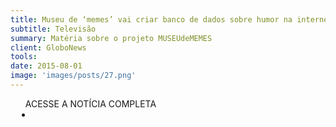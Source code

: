 ```yaml
---
title: Museu de ‘memes’ vai criar banco de dados sobre humor na internet
subtitle: Televisão
summary: Matéria sobre o projeto MUSEUdeMEMES
client: GloboNews
tools: 
date: 2015-08-01
image: 'images/posts/27.png'
---
```




<div class="post__share"><ul class="share__list list-reset">ACESSE A NOTÍCIA COMPLETA<li class="share__item" style="margin-left: 10px"><a class="share__link share__facebook" style="background: #fa5657" href="http://globotv.globo.com/globo-news/jornal-das-dez/v/museu-de-memes-vai-criar-banco-de-dados-sobre-humor-na-internet/4283886/" title="Link" rel="nofollow"><i class="fa-solid fa-link"></i></a></li></ul></div>
<!-- <div class="gallery-box"><div class="gallery"><img src="/clipping/images/example-1.jpg" loading="lazy" alt="Project"><img src="/clipping/images/example-2.jpg" loading="lazy" alt="Project"></div><em>Gallery / <a href="https://www.freepik.com/" target="_blank">Freepic</a></em></div> -->